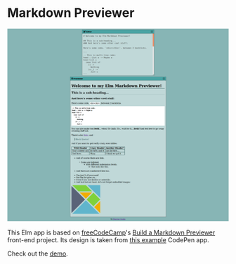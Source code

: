 # Markdown Previewer

![A screenshot of the markdown previewer](/markdown-previewer.png)

This Elm app is based on [freeCodeCamp](https://www.freecodecamp.com/)'s
[Build a Markdown Previewer](https://learn.freecodecamp.org/front-end-libraries/front-end-libraries-projects/build-a-markdown-previewer/)
front-end project. Its design is taken from
[this example](https://codepen.io/freeCodeCamp/full/GrZVVO) CodePen app.

Check out the [demo](https://dwayne.github.io/elm-markdown-previewer/).
